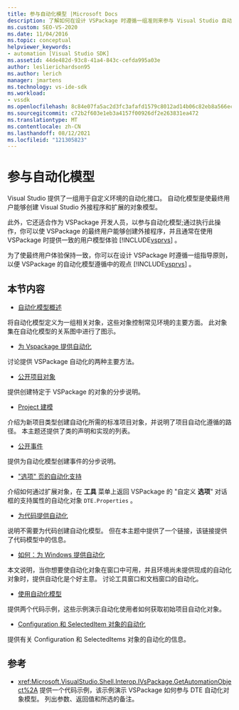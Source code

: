 ```yaml
---
title: 参与自动化模型 |Microsoft Docs
description: 了解如何在设计 VSPackage 时遵循一组准则来参与 Visual Studio 自动化模型。
ms.custom: SEO-VS-2020
ms.date: 11/04/2016
ms.topic: conceptual
helpviewer_keywords:
- automation [Visual Studio SDK]
ms.assetid: 44de482d-93c8-41a4-843c-cefda995a03e
author: leslierichardson95
ms.author: lerich
manager: jmartens
ms.technology: vs-ide-sdk
ms.workload:
- vssdk
ms.openlocfilehash: 8c84e07fa5ac2d3fc3afafd1579c8012ad14b06c82eb8a566ecaa28f5904b158
ms.sourcegitcommit: c72b2f603e1eb3a4157f00926df2e263831ea472
ms.translationtype: MT
ms.contentlocale: zh-CN
ms.lasthandoff: 08/12/2021
ms.locfileid: "121305823"
---
```

# <a name="contribute-to-the-automation-model"></a>参与自动化模型
Visual Studio 提供了一组用于自定义环境的自动化接口。 自动化模型是使最终用户能够创建 Visual Studio 外接程序和扩展的对象模型。

 此外，它还适合作为 VSPackage 开发人员，以参与自动化模型;通过执行此操作，你可以使 VSPackage 的最终用户能够创建外接程序，并且通常在使用 VSPackage 时提供一致的用户模型体验 [!INCLUDE[vsprvs](../../code-quality/includes/vsprvs_md.md)] 。

 为了使最终用户体验保持一致，你可以在设计 VSPackage 时遵循一组指导原则，以便 VSPackage 的自动化模型遵循中的观点 [!INCLUDE[vsprvs](../../code-quality/includes/vsprvs_md.md)] 。

## <a name="in-this-section"></a>本节内容
- [自动化模型概述](../../extensibility/internals/automation-model-overview.md)

 将自动化模型定义为一组相关对象，这些对象控制常见环境的主要方面。 此对象集在自动化模型的关系图中进行了图示。

- [为 Vspackage 提供自动化](../../extensibility/internals/providing-automation-for-vspackages.md)

 讨论提供 VSPackage 自动化的两种主要方法。

- [公开项目对象](../../extensibility/internals/exposing-project-objects.md)

 提供创建特定于 VSPackage 的对象的分步说明。

- [Project 建模](../../extensibility/internals/project-modeling.md)

 介绍为新项目类型创建自动化所需的标准项目对象，并说明了项目自动化遵循的路径。 本主题还提供了类的声明和实现的列表。

- [公开事件](../../extensibility/internals/exposing-events-in-the-visual-studio-sdk.md)

 提供为自动化模型创建事件的分步说明。

- ["选项" 页的自动化支持](../../extensibility/internals/automation-support-for-options-pages.md)

 介绍如何通过扩展对象，在 **工具** 菜单上返回 VSPackage 的 "自定义 **选项**" 对话框的支持属性的自动化对象 `DTE.Properties` 。

- [为代码提供自动化](../../extensibility/internals/providing-automation-for-code.md)

 说明不需要为代码创建自动化模型。 但在本主题中提供了一个链接，该链接提供了代码模型中的信息。

- [如何：为 Windows 提供自动化](../../extensibility/internals/how-to-provide-automation-for-windows.md)

 本文说明，当你想要使自动化对象在窗口中可用，并且环境尚未提供现成的自动化对象时，提供自动化是个好主意。 讨论工具窗口和文档窗口的自动化。

- [使用自动化模型](../../extensibility/internals/using-the-automation-model.md)

 提供两个代码示例，这些示例演示自动化使用者如何获取初始项目自动化对象。

- [Configuration 和 SelectedItem 对象的自动化](../../extensibility/internals/automation-for-configuration-and-selecteditem-objects.md)

 提供有关 Configuration 和 SelectedItems 对象的自动化的信息。

## <a name="reference"></a>参考
- <xref:Microsoft.VisualStudio.Shell.Interop.IVsPackage.GetAutomationObject%2A> 提供一个代码示例，该示例演示 VSPackage 如何参与 DTE 自动化对象模型。 列出参数、返回值和所选的备注。
